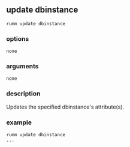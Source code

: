 ## update dbinstance

```
rumm update dbinstance
```

### options

```
none
```

### arguments

```
none
```

### description
Updates the specified dbinstance's attribute(s).

### example

```
rumm update dbinstance
...
```